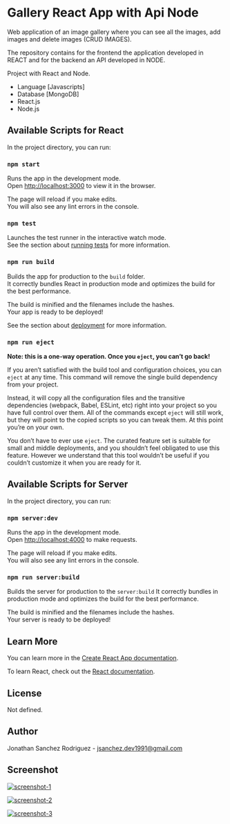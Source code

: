 # Gallery React App with Api Node

Web application of an image gallery where you can see all the images, add images and delete images (CRUD IMAGES).

The repository contains for the frontend the application developed in REACT and for the backend an API developed in NODE.

Project with React and Node.

- Language [Javascripts]
- Database [MongoDB]
- React.js
- Node.js 

## Available Scripts for React

In the project directory, you can run:

### `npm start`

Runs the app in the development mode.\
Open [http://localhost:3000](http://localhost:3000) to view it in the browser.

The page will reload if you make edits.\
You will also see any lint errors in the console.

### `npm test`

Launches the test runner in the interactive watch mode.\
See the section about [running tests](https://facebook.github.io/create-react-app/docs/running-tests) for more information.

### `npm run build`

Builds the app for production to the `build` folder.\
It correctly bundles React in production mode and optimizes the build for the best performance.

The build is minified and the filenames include the hashes.\
Your app is ready to be deployed!

See the section about [deployment](https://facebook.github.io/create-react-app/docs/deployment) for more information.

### `npm run eject`

**Note: this is a one-way operation. Once you `eject`, you can’t go back!**

If you aren’t satisfied with the build tool and configuration choices, you can `eject` at any time. This command will remove the single build dependency from your project.

Instead, it will copy all the configuration files and the transitive dependencies (webpack, Babel, ESLint, etc) right into your project so you have full control over them. All of the commands except `eject` will still work, but they will point to the copied scripts so you can tweak them. At this point you’re on your own.

You don’t have to ever use `eject`. The curated feature set is suitable for small and middle deployments, and you shouldn’t feel obligated to use this feature. However we understand that this tool wouldn’t be useful if you couldn’t customize it when you are ready for it.

## Available Scripts for Server

In the project directory, you can run:

### `npm server:dev`

Runs the app in the development mode.\
Open [http://localhost:4000](http://localhost:4000) to make requests.

The page will reload if you make edits.\
You will also see any lint errors in the console.

### `npm run server:build`

Builds the server for production to the `server:build`
It correctly bundles in production mode and optimizes the build for the best performance.

The build is minified and the filenames include the hashes.\
Your server is ready to be deployed!

## Learn More

You can learn more in the [Create React App documentation](https://facebook.github.io/create-react-app/docs/getting-started).

To learn React, check out the [React documentation](https://reactjs.org/).

## License
Not defined.

## Author
Jonathan Sanchez Rodriguez - jsanchez.dev1991@gmail.com

## Screenshot
[![screenshot-1](https://github.com/jonsanchezr/react-gallery-app/z-screenshot/screenshot-1-gallery.png "screenshot-1")](https://github.com/jonsanchezr/react-gallery-app/z-screenshot/screenshot-1-gallery.png "screenshot-1")

[![screenshot-2](https://github.com/jonsanchezr/react-gallery-app/z-screenshot/screenshot-2-upload.png "screenshot-2")](https://github.com/jonsanchezr/react-gallery-app/z-screenshot/screenshot-2-upload.png "screenshot-2")

[![screenshot-3](https://github.com/jonsanchezr/react-gallery-app/z-screenshot/screenshot-3-detail.png "screenshot-3")](https://github.com/jonsanchezr/react-gallery-app/z-screenshot/screenshot-3-detail.png "screenshot-3")